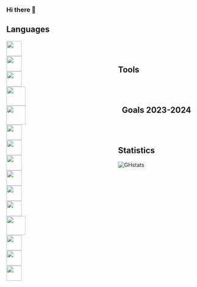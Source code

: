 ### Hi there 👋

<!--
**Xenophee/Xenophee** is a ✨ _special_ ✨ repository because its `README.md` (this file) appears on your GitHub profile.

Here are some ideas to get you started:

- 🔭 I’m currently working on ...
- 🌱 I’m currently learning ...
- 👯 I’m looking to collaborate on ...
- 🤔 I’m looking for help with ...
- 💬 Ask me about ...
- 📫 How to reach me: ...
- 😄 Pronouns: ...
- ⚡ Fun fact: ...
-->

## Languages

<img align="left" src="https://cdn.jsdelivr.net/gh/devicons/devicon/icons/html5/html5-plain-wordmark.svg" width="40px" style="padding-right:250px;">
<img align="left" src="https://cdn.jsdelivr.net/gh/devicons/devicon/icons/css3/css3-plain-wordmark.svg" width="40px" style="padding-right:250px;">
<img align="left" src="https://cdn.jsdelivr.net/gh/devicons/devicon/icons/javascript/javascript-plain.svg" width="40px" style="padding-right:250px;">
<img align="left" src="https://cdn.jsdelivr.net/gh/devicons/devicon/icons/php/php-plain.svg" width="50px" style="padding-right:250px;">
<img align="left" src="https://cdn.jsdelivr.net/gh/devicons/devicon/icons/mysql/mysql-plain-wordmark.svg" width="50px" style="padding-right:250px;">

<br>
<br>

## Tools


<img align="left" src="https://cdn.jsdelivr.net/gh/devicons/devicon/icons/vscode/vscode-original-wordmark.svg" width="40px" style="padding-right:250px;">
<img align="left" src="https://cdn.jsdelivr.net/gh/devicons/devicon/icons/bootstrap/bootstrap-original-wordmark.svg" width="40px" style="padding-right:250px;">
<img align="left" src="https://cdn.jsdelivr.net/gh/devicons/devicon/icons/figma/figma-original.svg" width="40px" style="padding-right:250px;">
<img align="left" src="https://cdn.jsdelivr.net/gh/devicons/devicon/icons/git/git-original.svg" width="40px" style="padding-right:250px;">

<br>
<br>

## Goals 2023-2024

<img align="left" src="https://cdn.jsdelivr.net/gh/devicons/devicon/icons/symfony/symfony-original-wordmark.svg" width="40px" style="padding-right:250px;">
<img align="left" src="https://cdn.jsdelivr.net/gh/devicons/devicon/icons/laravel/laravel-plain-wordmark.svg" width="40px" style="padding-right:250px;">
<img align="left" src="https://cdn.jsdelivr.net/gh/devicons/devicon/icons/nodejs/nodejs-plain-wordmark.svg" width="50px" style="padding-right:250px;">
<img align="left" src="https://cdn.jsdelivr.net/gh/devicons/devicon/icons/react/react-original-wordmark.svg" width="40px" style="padding-right:250px;">
<img align="left" src="https://cdn.jsdelivr.net/gh/devicons/devicon/icons/electron/electron-original.svg" width="40px" style="padding-right:250px;">
<img align="left" src="https://cdn.jsdelivr.net/gh/devicons/devicon/icons/sass/sass-original.svg" width="40px" style="padding-right:250px;">

<br>
<br>

## Statistics

![GHstats](https://github-readme-stats.vercel.app/api?username=Xenophee&show_icons=true&theme=transparent)
          
          
          



